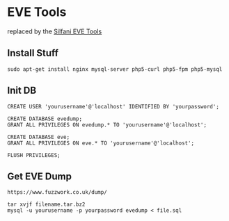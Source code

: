 # EVE Tools

replaced by the [Silfani EVE Tools](https://github.com/EdJoPaTo/silfani-eve-tools)


## Install Stuff
```
sudo apt-get install nginx mysql-server php5-curl php5-fpm php5-mysql
```

## Init DB
```
CREATE USER 'yourusername'@'localhost' IDENTIFIED BY 'yourpassword';

CREATE DATABASE evedump;
GRANT ALL PRIVILEGES ON evedump.* TO 'yourusername'@'localhost';

CREATE DATABASE eve;
GRANT ALL PRIVILEGES ON eve.* TO 'yourusername'@'localhost';

FLUSH PRIVILEGES;
```

## Get EVE Dump
```
https://www.fuzzwork.co.uk/dump/

tar xvjf filename.tar.bz2
mysql -u yourusername -p yourpassword evedump < file.sql
```
